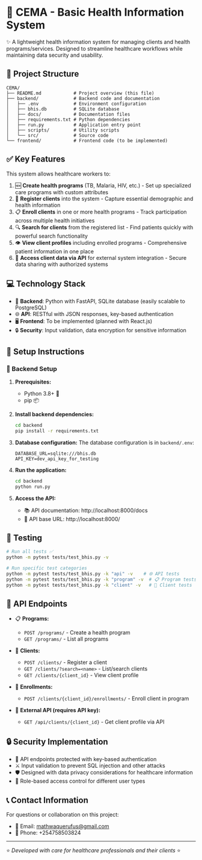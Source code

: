 # 🏥 CEMA - Basic Health Information System

✨ A lightweight health information system for managing clients and health programs/services. Designed to streamline healthcare workflows while maintaining data security and usability.

## 📂 Project Structure

```
CEMA/
├── README.md            # Project overview (this file)
├── backend/             # Backend code and documentation
│   ├── .env             # Environment configuration
│   ├── bhis.db          # SQLite database
│   ├── docs/            # Documentation files
│   ├── requirements.txt # Python dependencies
│   ├── run.py           # Application entry point
│   ├── scripts/         # Utility scripts
│   └── src/             # Source code
└── frontend/            # Frontend code (to be implemented)
```

## ✅ Key Features

This system allows healthcare workers to:

1. 🆕 **Create health programs** (TB, Malaria, HIV, etc.) - Set up specialized care programs with custom attributes
2. 👤 **Register clients** into the system - Capture essential demographic and health information
3. 📋 **Enroll clients** in one or more health programs - Track participation across multiple health initiatives
4. 🔍 **Search for clients** from the registered list - Find patients quickly with powerful search functionality
5. 👁️ **View client profiles** including enrolled programs - Comprehensive patient information in one place
6. 🔌 **Access client data via API** for external system integration - Secure data sharing with authorized systems

## 💻 Technology Stack

- 🐍 **Backend**: Python with FastAPI, SQLite database (easily scalable to PostgreSQL)
- 🌐 **API**: RESTful with JSON responses, key-based authentication
- 🖥️ **Frontend**: To be implemented (planned with React.js)
- 🔒 **Security**: Input validation, data encryption for sensitive information

## 🚀 Setup Instructions

### 🔧 Backend Setup

1. **Prerequisites:**
   - Python 3.8+ 🐍
   - pip 📦

2. **Install backend dependencies:**
   ```bash
   cd backend
   pip install -r requirements.txt
   ```

3. **Database configuration:**
   The database configuration is in `backend/.env`:
   ```
   DATABASE_URL=sqlite:///bhis.db
   API_KEY=dev_api_key_for_testing
   ```

4. **Run the application:**
   ```bash
   cd backend
   python run.py
   ```

5. **Access the API:**
   - 📚 API documentation: http://localhost:8000/docs
   - 🔗 API base URL: http://localhost:8000/

## 🧪 Testing

```bash
# Run all tests ✅
python -m pytest tests/test_bhis.py -v

# Run specific test categories
python -m pytest tests/test_bhis.py -k "api" -v    # 🌐 API tests
python -m pytest tests/test_bhis.py -k "program" -v  # 📋 Program tests
python -m pytest tests/test_bhis.py -k "client" -v   # 👤 Client tests
```

## 🔗 API Endpoints

- 📋 **Programs:**
  - `POST /programs/` - Create a health program
  - `GET /programs/` - List all programs

- 👤 **Clients:**
  - `POST /clients/` - Register a client
  - `GET /clients/?search=<name>` - List/search clients
  - `GET /clients/{client_id}` - View client profile

- 📝 **Enrollments:**
  - `POST /clients/{client_id}/enrollments/` - Enroll client in program

- 🔑 **External API (requires API key):**
  - `GET /api/clients/{client_id}` - Get client profile via API

## 🔒 Security Implementation

- 🔐 API endpoints protected with key-based authentication
- ⚔️ Input validation to prevent SQL injection and other attacks
- 🛡️ Designed with data privacy considerations for healthcare information
- 👮 Role-based access control for different user types

## 📞 Contact Information

For questions or collaboration on this project:

- 📧 Email: mathwaquerufus@gmail.com
- 📱 Phone: +254758503824

---

⭐ *Developed with care for healthcare professionals and their clients* ⭐